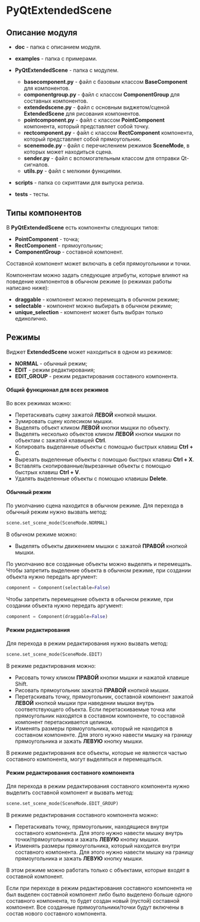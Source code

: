 # PyQtExtendedScene

## Описание модуля

* **doc** - папка с описанием модуля.
* **examples** - папка с примерами.

* **PyQtExtendedScene** - папка с модулем.
    * **basecomponent.py** - файл с базовым классом **BaseComponent** для компонентов.
    * **componentgroup.py** - файл с классом **ComponentGroup** для составных компонентов.
    * **extendedscene.py** - файл с основным виджетом/сценой **ExtendedScene** для рисования компонентов.
    * **pointcomponent.py** - файл с классом **PointComponent** компонента, который представляет собой точку.
    * **rectcomponent.py** - файл с классом **RectComponent** компонента, который представляет собой прямоугольник.
    * **scenemode.py** - файл с перечислением режимов **SceneMode**, в которых может находиться сцена.
    * **sender.py** - файл с вспомогательным классом для отправки Qt-сигналов. 
    * **utils.py** - файл с мелкими функциями.
* **scripts** - папка со скриптами для выпуска релиза.
* **tests** - тесты.

## Типы компонентов
В **PyQtExtendedScene** есть компоненты следующих типов:
* **PointComponent** - точка;
* **RectComponent** - прямоугольник;
* **ComponentGroup** - составной компонент.

Составной компонент может включать в себя прямоугольники и точки.

Компонентам можно задать следующие атрибуты, которые влияют на поведение компонентов в обычном режиме (о режимах работы написано ниже):

* **draggable** - компонент можно перемещать в обычном режиме;
* **selectable** - компонент можно выбирать в обычном режиме;
* **unique_selection** - компонент может быть выбран только единолично.

## Режимы
Виджет **ExtendedScene** может находиться в одном из режимов:
* **NORMAL** - обычный режим;
* **EDIT** - режим редактирования;
* **EDIT_GROUP** - режим редактирования составного компонента.

#### Общий функционал для всех режимов

Во всех режимах можно:

- Перетаскивать сцену зажатой **ЛЕВОЙ** кнопкой мышки.
- Зумировать сцену колесиком мышки.
- Выделять объект кликом **ЛЕВОЙ** кнопки мышки по объекту.
- Выделять несколько объектов кликом **ЛЕВОЙ** кнопки мышки по объектам с зажатой клавишей **Ctrl**.
- Копировать выделанные объекты с помощью быстрых клавиш **Ctrl + C**.
- Вырезать выделенные объекты с помощью быстрых клавиш **Ctrl + X**.
- Вставлять скопированные/вырезанные объекты с помощью быстрых клавиш **Ctrl + V**.
- Удалять выделенные объекты с помощью клавишы **Delete**.

#### Обычный режим
По умолчанию сцена находится в обычном режиме. Для перехода в обычный режим нужно вызвать метод:

```python
scene.set_scene_mode(SceneMode.NORMAL)
```

В обычном режиме можно:
* Выделять объекты движением мышки с зажатой **ПРАВОЙ** кнопкой мышки.

По умолчанию все созданные объекты можно выделять и перемещать. Чтобы запретить выделение объекта в обычном режиме, при создании объекта нужно передать аргумент:

```python
component = Component(selectable=False)
```

Чтобы запретить перемещение объекта в обычном режиме, при создании объекта нужно передать аргумент:

```python
component = Component(draggable=False)
```

#### Режим редактирования
Для перехода в режим редактирования нужно вызвать метод:

```python
scene.set_scene_mode(SceneMode.EDIT)
```

В режиме редактирования можно:
* Рисовать точку кликом **ПРАВОЙ** кнопки мышки и нажатой клавише Shift.
* Рисовать прямоугольник зажатой **ПРАВОЙ** кнопкой мышки.
* Перетаскивать точку, прямоугольник, составной компонент зажатой **ЛЕВОЙ** кнопкой мышки при наведении мышки внутрь соответствующего объекта. Если перетаскиваемые точка или прямоугольник находятся в составном компоненте, то составной компонент перетаскивается целиком.
* Изменять размеры прямоугольника, который не находится в составном компоненте. Для этого нужно навести мышку на границу прямоугольника и зажать **ЛЕВУЮ** кнопку мышки.

В режиме редактирования все объекты, которые не являются частью составного компонента, могут выделяться и перемещаться.

#### Режим редактирования составного компонента

Для перехода в режим редактирования составного компонента нужно выделить составной компонент и вызвать метод:

```python
scene.set_scene_mode(SceneMode.EDIT_GROUP)
```

В режиме редактирования составного компонента можно:

* Перетаскивать точку, прямоугольник, находящиеся внутри составного компонента. Для этого нужно навести мышку внутрь точки/прямоугольника и зажать **ЛЕВУЮ** кнопку мышки.
* Изменять размеры прямоугольника, который находится внутри составного компонента. Для этого нужно навести мышку на границу прямоугольника и зажать **ЛЕВУЮ** кнопку мышки.

В этом режиме можно работать только с объектами, которые входят в составной компонент.

Если при переходе в режим редактирования составного компонента не был выделен составной компонент либо было выделено больше одного составного компонента, то будет создан новый (пустой) составной компонент. Все созданные прямоугольники/точки будут включены в состав нового составного компонента.
